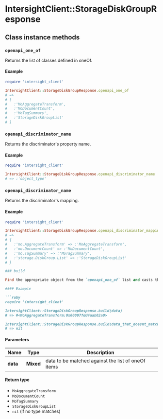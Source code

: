 # IntersightClient::StorageDiskGroupResponse

## Class instance methods

### `openapi_one_of`

Returns the list of classes defined in oneOf.

#### Example

```ruby
require 'intersight_client'

IntersightClient::StorageDiskGroupResponse.openapi_one_of
# =>
# [
#   :'MoAggregateTransform',
#   :'MoDocumentCount',
#   :'MoTagSummary',
#   :'StorageDiskGroupList'
# ]
```

### `openapi_discriminator_name`

Returns the discriminator's property name.

#### Example

```ruby
require 'intersight_client'

IntersightClient::StorageDiskGroupResponse.openapi_discriminator_name
# => :'object_type'
```

### `openapi_discriminator_name`

Returns the discriminator's mapping.

#### Example

```ruby
require 'intersight_client'

IntersightClient::StorageDiskGroupResponse.openapi_discriminator_mapping
# =>
# {
#   :'mo.AggregateTransform' => :'MoAggregateTransform',
#   :'mo.DocumentCount' => :'MoDocumentCount',
#   :'mo.TagSummary' => :'MoTagSummary',
#   :'storage.DiskGroup.List' => :'StorageDiskGroupList'
# }

### build

Find the appropriate object from the `openapi_one_of` list and casts the data into it.

#### Example

```ruby
require 'intersight_client'

IntersightClient::StorageDiskGroupResponse.build(data)
# => #<MoAggregateTransform:0x00007fdd4aab02a0>

IntersightClient::StorageDiskGroupResponse.build(data_that_doesnt_match)
# => nil
```

#### Parameters

| Name | Type | Description |
| ---- | ---- | ----------- |
| **data** | **Mixed** | data to be matched against the list of oneOf items |

#### Return type

- `MoAggregateTransform`
- `MoDocumentCount`
- `MoTagSummary`
- `StorageDiskGroupList`
- `nil` (if no type matches)

